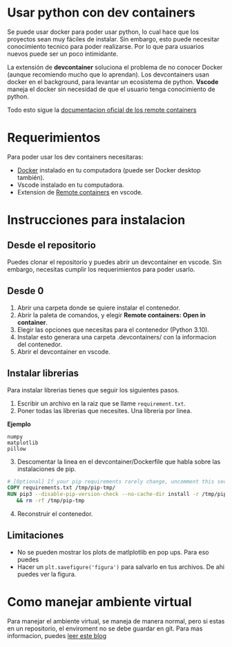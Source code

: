 # Usar python con dev containers

Se puede usar docker para poder usar python, lo cual hace que los proyectos
sean muy fáciles de instalar. Sin embargo, esto puede necesitar conocimiento
tecnico para poder realizarse. Por lo que para usuarios nuevos puede ser un
poco intimidante. 

La extensión de **devcontainer** soluciona el problema de no conocer Docker
(aunque recomiendo mucho que lo aprendan). Los devcontainers usan docker en el
background, para levantar un ecosistema de python. **Vscode** maneja el docker
sin necesidad de que el usuario tenga conocimiento de python. 

Todo esto sigue la [documentacion oficial de los remote
containers](https://code.visualstudio.com/docs/remote/containers) 

# Requerimientos

Para poder usar los dev containers necesitaras: 

- [Docker](https://www.docker.com/) instalado en tu computadora (puede ser Docker desktop también).
- Vscode instalado en tu computadora.
- Extension de [Remote containers](vs_code_extension_url) en vscode.

# Instrucciones para instalacion

## Desde el repositorio

Puedes clonar el repositorio y puedes abrir un devcontainer en vscode. Sin
embargo, necesitas cumplir los requerimientos para poder usarlo.

## Desde 0

1. Abrir una carpeta donde se quiere instalar el contenedor.
2. Abrir la paleta de comandos, y elegir **Remote containers: Open in container**.
3. Elegir las opciones que necesitas para el contenedor (Python 3.10).
4. Instalar esto generara una carpeta .devcontainers/ con la informacion del contenedor.
5. Abrir el devcontainer en vscode.

## Instalar librerias

Para instalar librerias tienes que seguir los siguientes pasos.

1. Escribir un archivo en la raiz que se llame `requirement.txt`.
2. Poner todas las librerias que necesites. Una libreria por linea.

**Ejemplo**

```text
numpy
matplotlib
pillow
```

3. Descomentar la linea en el devcontainer/Dockerfile que habla sobre las instalaciones de pip.

```Dockerfile
# [Optional] If your pip requirements rarely change, uncomment this section to add them to the image.
COPY requirements.txt /tmp/pip-tmp/
RUN pip3 --disable-pip-version-check --no-cache-dir install -r /tmp/pip-tmp/requirements.txt \
   && rm -rf /tmp/pip-tmp
```

4. Reconstruir el contenedor. 

## Limitaciones

- No se pueden mostrar los plots de matlplotlib en pop ups. Para eso puedes
- Hacer un `plt.savefigure('figura')` para salvarlo en tus archivos. De ahi puedes ver la figura.

[vs_code_extension_url]: https://marketplace.visualstudio.com/items?itemName=ms-vscode-remote.remote-containers

# Como manejar ambiente virtual

Para manejar el ambiente virtual, se maneja de manera normal, pero si estas en
un repositorio, el enviroment no se debe guardar en git. Para mas informacion,
puedes [leer este
blog](https://medium.com/wealthy-bytes/the-easiest-way-to-use-a-python-virtual-environment-with-git-401e07c39cde)

